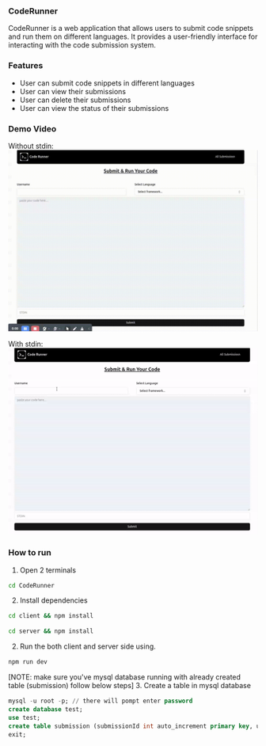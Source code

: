 ### CodeRunner
CodeRunner is a web application that allows users to submit code snippets and run them on different languages. It provides a user-friendly interface for interacting with the code submission system.

### Features
- User can submit code snippets in different languages
- User can view their submissions
- User can delete their submissions
- User can view the status of their submissions

### Demo Video

Without stdin:
![Demo](CodeRunner.gif)

With stdin:
![Demo](with-stdin.gif)
### How to run

1. Open 2 terminals

```bash
cd CodeRunner
```
2. Install dependencies

```bash
cd client && npm install
```

```bash
cd server && npm install
```

2. Run the both client and server side using.

```bash
npm run dev
```

[NOTE: make sure you've mysql database running with already created table (submission) follow below steps]
3. Create a table in mysql database

```sql
mysql -u root -p; // there will pompt enter password
create database test;
use test;
create table submission (submissionId int auto_increment primary key, username varchar(255), language varchar(255), code text, stdin text, status varchar(255), result text);
exit;
```
